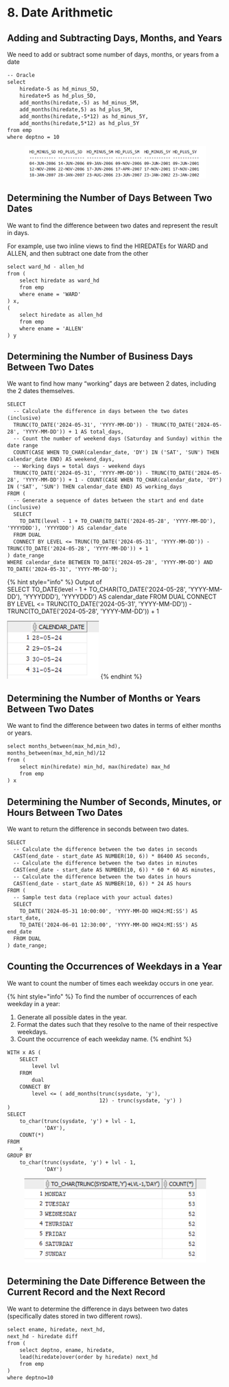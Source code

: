 # 8. Date Arithmetic

## Adding and Subtracting Days, Months, and Years

We need to add or subtract some number of days, months, or years from a date

```
-- Oracle
select 
    hiredate-5 as hd_minus_5D,
    hiredate+5 as hd_plus_5D,
    add_months(hiredate,-5) as hd_minus_5M,
    add_months(hiredate,5) as hd_plus_5M,
    add_months(hiredate,-5*12) as hd_minus_5Y,
    add_months(hiredate,5*12) as hd_plus_5Y
from emp
where deptno = 10
```

<figure><img src="../../../../.gitbook/assets/image (333).png" alt="" width="461"><figcaption></figcaption></figure>

## Determining the Number of Days Between Two Dates

We want to find the difference between two dates and represent the result in days.

For example, use two inline views to find the HIREDATEs for WARD and ALLEN, and then subtract one date from the other

```
select ward_hd - allen_hd
from (
    select hiredate as ward_hd
    from emp
    where ename = 'WARD'
) x,
(
    select hiredate as allen_hd
    from emp
    where ename = 'ALLEN'
) y
```

## Determining the Number of Business Days Between Two Dates

We want to find how many “working” days are between 2 dates, including the 2 dates themselves.

```
SELECT 
  -- Calculate the difference in days between the two dates (inclusive)
  TRUNC(TO_DATE('2024-05-31', 'YYYY-MM-DD')) - TRUNC(TO_DATE('2024-05-28', 'YYYY-MM-DD')) + 1 AS total_days,
  -- Count the number of weekend days (Saturday and Sunday) within the date range
  COUNT(CASE WHEN TO_CHAR(calendar_date, 'DY') IN ('SAT', 'SUN') THEN calendar_date END) AS weekend_days,
  -- Working days = total days - weekend days
  TRUNC(TO_DATE('2024-05-31', 'YYYY-MM-DD')) - TRUNC(TO_DATE('2024-05-28', 'YYYY-MM-DD')) + 1 - COUNT(CASE WHEN TO_CHAR(calendar_date, 'DY') IN ('SAT', 'SUN') THEN calendar_date END) AS working_days
FROM (
  -- Generate a sequence of dates between the start and end date (inclusive)
  SELECT 
    TO_DATE(level - 1 + TO_CHAR(TO_DATE('2024-05-28', 'YYYY-MM-DD'), 'YYYYDDD'), 'YYYYDDD') AS calendar_date
  FROM DUAL
  CONNECT BY LEVEL <= TRUNC(TO_DATE('2024-05-31', 'YYYY-MM-DD')) - TRUNC(TO_DATE('2024-05-28', 'YYYY-MM-DD')) + 1
) date_range
WHERE calendar_date BETWEEN TO_DATE('2024-05-28', 'YYYY-MM-DD') AND TO_DATE('2024-05-31', 'YYYY-MM-DD');
```

{% hint style="info" %}
Output of\
SELECT TO\_DATE(level - 1 + TO\_CHAR(TO\_DATE('2024-05-28', 'YYYY-MM-DD'), 'YYYYDDD'), 'YYYYDDD') AS calendar\_date FROM DUAL CONNECT BY LEVEL <= TRUNC(TO\_DATE('2024-05-31', 'YYYY-MM-DD')) - TRUNC(TO\_DATE('2024-05-28', 'YYYY-MM-DD')) + 1

<img src="../../../../.gitbook/assets/image (334).png" alt="" data-size="original">
{% endhint %}

## Determining the Number of Months or Years Between Two Dates

We want to find the difference between two dates in terms of either months or years.

```
select months_between(max_hd,min_hd),
months_between(max_hd,min_hd)/12
from (
    select min(hiredate) min_hd, max(hiredate) max_hd
    from emp
) x
```

## Determining the Number of Seconds, Minutes, or Hours Between Two Dates

We want to return the difference in seconds between two dates.

```
SELECT 
  -- Calculate the difference between the two dates in seconds
  CAST(end_date - start_date AS NUMBER(10, 6)) * 86400 AS seconds,
  -- Calculate the difference between the two dates in minutes
  CAST(end_date - start_date AS NUMBER(10, 6)) * 60 * 60 AS minutes,
  -- Calculate the difference between the two dates in hours
  CAST(end_date - start_date AS NUMBER(10, 6)) * 24 AS hours
FROM (
  -- Sample test data (replace with your actual dates)
  SELECT 
    TO_DATE('2024-05-31 10:00:00', 'YYYY-MM-DD HH24:MI:SS') AS start_date,
    TO_DATE('2024-06-01 12:30:00', 'YYYY-MM-DD HH24:MI:SS') AS end_date
  FROM DUAL
) date_range;
```

## Counting the Occurrences of Weekdays in a Year

We want to count the number of times each weekday occurs in one year.

{% hint style="info" %}
To find the number of occurrences of each weekday in a year:

1. Generate all possible dates in the year.
2. Format the dates such that they resolve to the name of their respective weekdays.
3. Count the occurrence of each weekday name.
{% endhint %}

```
WITH x AS (
    SELECT
        level lvl
    FROM
        dual
    CONNECT BY
        level <= ( add_months(trunc(sysdate, 'y'),
                              12) - trunc(sysdate, 'y') )
)
SELECT
    to_char(trunc(sysdate, 'y') + lvl - 1,
            'DAY'),
    COUNT(*)
FROM
    x
GROUP BY
    to_char(trunc(sysdate, 'y') + lvl - 1,
            'DAY')
```

<figure><img src="../../../../.gitbook/assets/image (337).png" alt=""><figcaption></figcaption></figure>

## Determining the Date Difference Between the Current Record and the Next Record

We want to determine the difference in days between two dates (specifically dates stored in two different rows).

```
select ename, hiredate, next_hd,
next_hd - hiredate diff
from (
    select deptno, ename, hiredate,
    lead(hiredate)over(order by hiredate) next_hd
    from emp
)
where deptno=10
```
